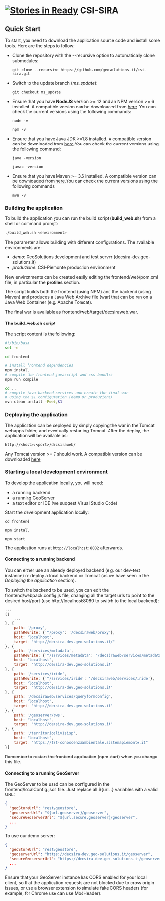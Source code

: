 [![Stories in Ready](https://badge.waffle.io/geosolutions-it/csi-sira.png?label=ready&title=Ready)](https://waffle.io/geosolutions-it/csi-sira)
CSI-SIRA
==========

Quick Start
------------
To start, you need to download the application source code and install some tools. Here are the steps to follow:
 
 * Clone the repository with the --recursive option to automatically clone submodules:

    `git clone --recursive https://github.com/geosolutions-it/csi-sira.git`

 * Switch to the update branch (*ms_update*):

    `git checkout ms_update`

 * Ensure that you have **NodeJS** version >= 12 and an NPM version >= 6 installed. A compatible version can be downloaded from [here](https://nodejs.org/en/blog/release/v12.16.1/). You can check the current versions using the following commands:

    `node -v`

    `npm -v`

 * Ensure that you have Java JDK >=1.8 installed. A compatible version can be downloaded from [here](https://www.oracle.com/it/java/technologies/javase/javase-jdk8-downloads.html).You can check the current versions using the following command:

    `java -version`

    `javac -version`

 * Ensure that you have Maven >= 3.6 installed. A compatible version can be downloaded from [here](https://archive.apache.org/dist/maven/maven-3/3.6.3/binaries/).You can check the current versions using the following commands:

    `mvn -v`

### Building the application
To build the application you can run the build script (**build_web.sh**) from a shell or command prompt:

```sh
./build_web.sh <environment>
```

The <environment> parameter allows building with different configurations. The available environments are:
 * *demo*: GeoSolutions development and test server (decsira-dev.geo-solutions.it)
 * *produzione*: CSI-Piemonte production environment

New environments can be created easily editing the 
frontend/web/pom.xml file, in particular the **profiles** section.

The script builds both the frontend (using NPM) and the backend (using Maven) and produces a Java Web Archive file (war) that can be run on a Java Web Container (e.g. Apache Tomcat).

The final war is available as frontend/web/target/decsiraweb.war.

#### The build_web.sh script
The script content is the following:

```sh
#!/bin/bash
set -e

cd frontend

# install frontend dependencies
npm install
# compile the frontend javascript and css bundles
npm run compile

cd ..
# compile java backend services and create the final war
# using the $1 configuration (demo or produzione)
mvn clean install -Pweb,$1
```

### Deploying the application
The application can be deployed by simply copying the war in the Tomcat webapps folder, and eventually restarting Tomcat. After the deploy, the application will be available as:

    http://<host>:<port>/decsiraweb/

Any Tomcat version >= 7 should work. A compatible version can be downloaded [here](https://tomcat.apache.org/download-70.cgi) 

### Starting a local development environment
To develop the application locally, you will need:

 * a running backend
 * a running GeoServer
 * a text editor or IDE (we suggest Visual Studio Code)

Start the development application locally:

`cd frontend`

`npm install`

`npm start`

The application runs at `http://localhost:8082` afterwards.

#### Connecting to a running backend
You can either use an already deployed backend (e.g. our dev-test instance) or deploy a local backend on Tomcat (as we have seen in the *Deploying the application* section).

To switch the backend to be used, you can edit the frontend/webpack.config.js file, changing all the target urls to point to the desired host/port (use http://localhost:8080 to switch to the local backend):

```javascript
...
[{
    ...
}, {
    path: '/proxy',
    pathRewrite: {'^/proxy': '/decsiraweb/proxy'},
    host: "localhost",
    target: "http://decsira-dev.geo-solutions.it/"
}, {
    path: '/services/metadata',
    pathRewrite: {'^/services/metadata': '/decsiraweb/services/metadata'},
    host: "localhost",
    target: "http://decsira-dev.geo-solutions.it"
}, {
    path: '/services/iride',
    pathRewrite: {'^/services/iride': '/decsiraweb/services/iride'},
    host: "localhost",
    target: "http://decsira-dev.geo-solutions.it"
}, {
    path: '/decsiraweb/services/queryformconfig',
    host: "localhost",
    target: "http://decsira-dev.geo-solutions.it"
}, {
    path: '/geoserver/ows',
    host: "localhost",
    target: "http://decsira-dev.geo-solutions.it"
}, {
    path: '/territoriosliv1sisp',
    host: "localhost",
    target: "https://tst-conoscenzaambientale.sistemapiemonte.it"
}]
```
Remember to restart the frontend application (npm start) when you change this file.

#### Connecting to a running GeoServer

The GeoServer to be used can be configured in the frontend/localConfig.json file. Just replace all ${url...} variables with a valid URL:

```json
{
  "geoStoreUrl": "rest/geostore",
  "geoserverUrl": "${url.geoserver}/geoserver",
  "secureGeoserverUrl": "${url.secure.geoserver}/geoserver",
  ...
}
```

To use our demo server:

```json
{
  "geoStoreUrl": "rest/geostore",
  "geoserverUrl": "https://decsira-dev.geo-solutions.it/geoserver",
  "secureGeoserverUrl": "https://decsira-dev.geo-solutions.it/geoserver",
  ...
}
```

Ensure that your GeoServer instance has CORS enabled for your local client, so that the application requests are not blocked due to cross origin issues, or use a browser extension to simulate fake CORS headers (for example, for Chrome use can use ModHeader).